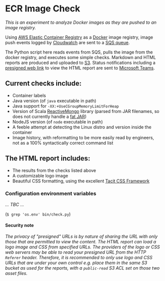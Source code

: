 # ECR Image Check

*This is an experiment to analyze Docker images as they are pushed to an image registry.*

Using [AWS Elastic Container Registry](https://aws.amazon.com/ecr/) as a [Docker](https://www.docker.com/) image registry, image push events logged by [Cloudwatch](https://aws.amazon.com/cloudwatch/) are sent to a [SQS queue](https://aws.amazon.com/sqs/).

The Python script here reads events from SQS, pulls the image from the docker registry, and executes some simple checks. Markdown and HTML reports are produced and uploaded to [S3](https://aws.amazon.com/s3/). Status notifications including a [presigned web link](https://docs.aws.amazon.com/AmazonS3/latest/dev/ShareObjectPreSignedURL.html) to view the HTML report are sent to [Microsoft Teams](https://products.office.com/en-us/microsoft-teams/group-chat-software).

## Current checks include:

 * Container labels
 * Java version (of `java` executable in path)
 * Java support for `-XX:+UseCGroupMemoryLimitForHeap`
 * Version of Scala [ReactiveMongo](http://reactivemongo.org/) library (parsed from JAR filenames, so does not currently handle a [fat JAR](https://www.google.com.tw/search?q=java+fat+jar))
 * NodeJS version (of `node` executable in path)
 * A feeble attempt at detecting the Linux distro and version inside the container
 * Image history, with reformatting to be more easily read by engineers, not as a 100% syntactically correct command list

## The HTML report includes:

 * The results from the checks listed above
 * A customizable logo image
 * Beautiful CSS formatting, using the excellent [Tacit CSS Framework](https://github.com/yegor256/tacit)

### Configuration environment variables

*... TBC ...*

(`$ grep 'os.env' bin/check.py`)

#### Security note

*The privacy of "presigned" URLs is by nature of sharing the URL with only those that are permitted to view the content. The HTML report can load a logo image and CSS from specified URLs. The providers of the logo or CSS web servers may be able to read your presigned URL from the HTTP `Referer` header. Therefore, it is recommended to only use logo and CSS URLs that are under your own control e.g. place them in the same S3 bucket as used for the reports, with a `public-read` S3 ACL set on those two asset files.*


